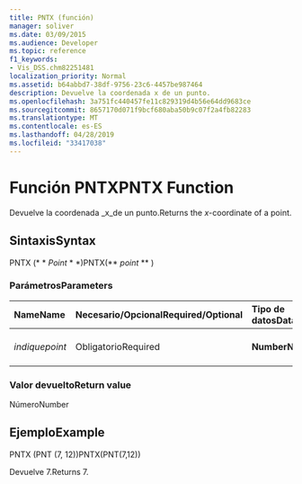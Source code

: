 ```yaml
---
title: PNTX (función)
manager: soliver
ms.date: 03/09/2015
ms.audience: Developer
ms.topic: reference
f1_keywords:
- Vis_DSS.chm82251481
localization_priority: Normal
ms.assetid: b64abbd7-38df-9756-23c6-4457be987464
description: Devuelve la coordenada x de un punto.
ms.openlocfilehash: 3a751fc440457fe11c829319d4b56e64dd9683ce
ms.sourcegitcommit: 8657170d071f9bcf680aba50b9c07f2a4fb82283
ms.translationtype: MT
ms.contentlocale: es-ES
ms.lasthandoff: 04/28/2019
ms.locfileid: "33417038"
---
```

# <a name="pntx-function"></a><span data-ttu-id="790cb-103">Función PNTX</span><span class="sxs-lookup"><span data-stu-id="790cb-103">PNTX Function</span></span>

<span data-ttu-id="790cb-104">Devuelve la coordenada _x_de un punto.</span><span class="sxs-lookup"><span data-stu-id="790cb-104">Returns the  _x_-coordinate of a point.</span></span>
  
## <a name="syntax"></a><span data-ttu-id="790cb-105">Sintaxis</span><span class="sxs-lookup"><span data-stu-id="790cb-105">Syntax</span></span>

<span data-ttu-id="790cb-106">PNTX (\* \* *Point* \* \*)</span><span class="sxs-lookup"><span data-stu-id="790cb-106">PNTX(\*\* *point* \*\* )</span></span> 
  
### <a name="parameters"></a><span data-ttu-id="790cb-107">Parámetros</span><span class="sxs-lookup"><span data-stu-id="790cb-107">Parameters</span></span>

|<span data-ttu-id="790cb-108">**Name**</span><span class="sxs-lookup"><span data-stu-id="790cb-108">**Name**</span></span>|<span data-ttu-id="790cb-109">**Necesario/Opcional**</span><span class="sxs-lookup"><span data-stu-id="790cb-109">**Required/Optional**</span></span>|<span data-ttu-id="790cb-110">**Tipo de datos**</span><span class="sxs-lookup"><span data-stu-id="790cb-110">**Data Type**</span></span>|<span data-ttu-id="790cb-111">**Descripción**</span><span class="sxs-lookup"><span data-stu-id="790cb-111">**Description**</span></span>|
|:-----|:-----|:-----|:-----|
| <span data-ttu-id="790cb-112">_indique_</span><span class="sxs-lookup"><span data-stu-id="790cb-112">_point_</span></span> <br/> |<span data-ttu-id="790cb-113">Obligatorio</span><span class="sxs-lookup"><span data-stu-id="790cb-113">Required</span></span>  <br/> |<span data-ttu-id="790cb-114">**Number**</span><span class="sxs-lookup"><span data-stu-id="790cb-114">**Number**</span></span> <br/> |<span data-ttu-id="790cb-115">Coordenada _x_del punto.</span><span class="sxs-lookup"><span data-stu-id="790cb-115">The  _x_-coordinate of the point.</span></span>  <br/> |
   
### <a name="return-value"></a><span data-ttu-id="790cb-116">Valor devuelto</span><span class="sxs-lookup"><span data-stu-id="790cb-116">Return value</span></span>

<span data-ttu-id="790cb-117">Número</span><span class="sxs-lookup"><span data-stu-id="790cb-117">Number</span></span>
  
## <a name="example"></a><span data-ttu-id="790cb-118">Ejemplo</span><span class="sxs-lookup"><span data-stu-id="790cb-118">Example</span></span>

<span data-ttu-id="790cb-119">PNTX (PNT (7, 12))</span><span class="sxs-lookup"><span data-stu-id="790cb-119">PNTX(PNT(7,12))</span></span> 
  
<span data-ttu-id="790cb-120">Devuelve 7.</span><span class="sxs-lookup"><span data-stu-id="790cb-120">Returns 7.</span></span> 
  

